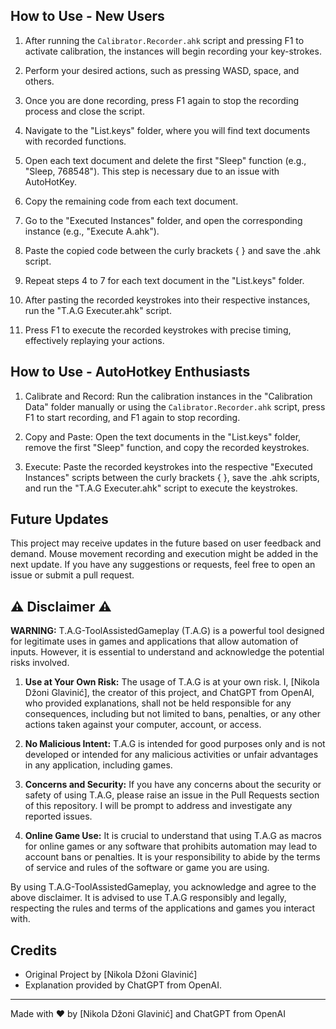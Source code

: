 ## How to Use - New Users

1. After running the `Calibrator.Recorder.ahk` script and pressing F1 to activate calibration, the instances will begin recording your key-strokes.
2. Perform your desired actions, such as pressing WASD, space, and others.

3. Once you are done recording, press F1 again to stop the recording process and close the script.

4. Navigate to the "List.keys" folder, where you will find text documents with recorded functions.

5. Open each text document and delete the first "Sleep" function (e.g., "Sleep, 768548"). This step is necessary due to an issue with AutoHotKey.

6. Copy the remaining code from each text document.

7. Go to the "Executed Instances" folder, and open the corresponding instance (e.g., "Execute A.ahk").

8. Paste the copied code between the curly brackets { } and save the .ahk script.

9. Repeat steps 4 to 7 for each text document in the "List.keys" folder.

10. After pasting the recorded keystrokes into their respective instances, run the "T.A.G Executer.ahk" script.

11. Press F1 to execute the recorded keystrokes with precise timing, effectively replaying your actions.

## How to Use - AutoHotkey Enthusiasts

1. Calibrate and Record: Run the calibration instances in the "Calibration Data" folder manually or using the `Calibrator.Recorder.ahk` script, press F1 to start recording, and F1 again to stop recording.

2. Copy and Paste: Open the text documents in the "List.keys" folder, remove the first "Sleep" function, and copy the recorded keystrokes.

3. Execute: Paste the recorded keystrokes into the respective "Executed Instances" scripts between the curly brackets { }, save the .ahk scripts, and run the "T.A.G Executer.ahk" script to execute the keystrokes.

## Future Updates

This project may receive updates in the future based on user feedback and demand. Mouse movement recording and execution might be added in the next update. If you have any suggestions or requests, feel free to open an issue or submit a pull request.

## ⚠️ Disclaimer ⚠️

**WARNING:** T.A.G-ToolAssistedGameplay (T.A.G) is a powerful tool designed for legitimate uses in games and applications that allow automation of inputs. However, it is essential to understand and acknowledge the potential risks involved.

1. **Use at Your Own Risk:** The usage of T.A.G is at your own risk. I, [Nikola Džoni Glavinić], the creator of this project, and ChatGPT from OpenAI, who provided explanations, shall not be held responsible for any consequences, including but not limited to bans, penalties, or any other actions taken against your computer, account, or access.

2. **No Malicious Intent:** T.A.G is intended for good purposes only and is not developed or intended for any malicious activities or unfair advantages in any application, including games.

3. **Concerns and Security:** If you have any concerns about the security or safety of using T.A.G, please raise an issue in the Pull Requests section of this repository. I will be prompt to address and investigate any reported issues.

4. **Online Game Use:** It is crucial to understand that using T.A.G as macros for online games or any software that prohibits automation may lead to account bans or penalties. It is your responsibility to abide by the terms of service and rules of the software or game you are using.

By using T.A.G-ToolAssistedGameplay, you acknowledge and agree to the above disclaimer. It is advised to use T.A.G responsibly and legally, respecting the rules and terms of the applications and games you interact with.


## Credits

- Original Project by [Nikola Džoni Glavinić]
- Explanation provided by ChatGPT from OpenAI.

---
Made with ❤️ by [Nikola Džoni Glavinić] and ChatGPT from OpenAI
